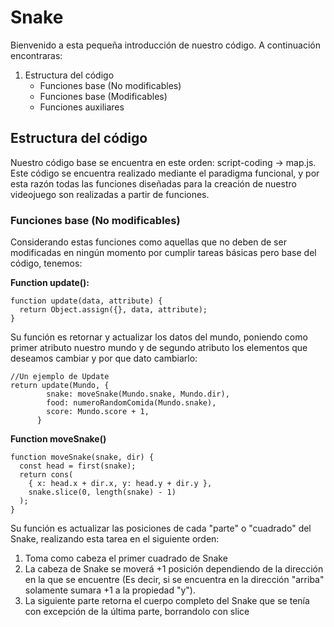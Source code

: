 # Snake
Bienvenido a esta pequeña introducción de nuestro código. A continuación encontraras:
1. Estructura del código
   - Funciones base (No modificables)
   - Funciones base (Modificables)
   - Funciones auxiliares

## Estructura del código
Nuestro código base se encuentra en este orden: script-coding -> map.js. Este código se encuentra realizado mediante el paradigma funcional, y por esta razón todas las funciones diseñadas para la creación de nuestro videojuego son realizadas a partir de funciones.

### Funciones base (No modificables)
Considerando estas funciones como aquellas que no deben de ser modificadas en ningún momento por cumplir tareas básicas pero base del código, tenemos:

**Function update():**
```
function update(data, attribute) {
  return Object.assign({}, data, attribute);
}
```
Su función es retornar y actualizar los datos del mundo, poniendo como primer atributo nuestro mundo y de segundo atributo los elementos que deseamos cambiar y por que dato cambiarlo:
```
//Un ejemplo de Update
return update(Mundo, {
        snake: moveSnake(Mundo.snake, Mundo.dir),
        food: numeroRandomComida(Mundo.snake),
        score: Mundo.score + 1,
      }
```

**Function moveSnake()**
```
function moveSnake(snake, dir) {
  const head = first(snake);
  return cons(
    { x: head.x + dir.x, y: head.y + dir.y },
    snake.slice(0, length(snake) - 1)
  );
}
```
Su función es actualizar las posiciones de cada "parte" o "cuadrado" del Snake, realizando esta tarea en el siguiente orden:

1. Toma como cabeza el primer cuadrado de Snake
2. La cabeza de Snake se moverá +1 posición dependiendo de la dirección en la que se encuentre (Es decir, si se encuentra en la dirección "arriba" solamente sumara +1 a la propiedad "y").
3. La siguiente parte retorna el cuerpo completo del Snake que se tenía con excepción de la última parte, borrandolo con slice
